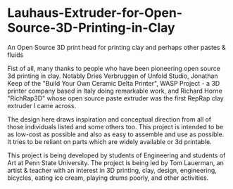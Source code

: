 # Lauhaus-Extruder-for-Open-Source-3D-Printing-in-Clay
An Open Source 3D print head for printing clay and perhaps other pastes & fluids

Fist of all, many thanks to people who have been pioneering open source 3d printing in clay. Notably Dries Verbruggen of Unfold Studio, Jonathan Keep of the "Build Your Own Ceramic Delta Printer", WASP Project - a 3D printer company based in Italy doing remarkable work, and Richard Horne "RichRap3D" whose open source paste extruder was the first RepRap clay extruder I came across.

The design here draws inspiration and conceptual direction from all of those individuals listed and some others too. This project is intended to be as low-cost as possible and also as easy to assemble and use as possible. It tries to be reliant on parts which are widely available or 3d printable. 

This project is being developed by students of Engineering and students of Art at Penn State University. The project is being led by Tom Lauerman, an artist & teacher with an interest in 3D printing, clay, design, engineering, bicycles, eating ice cream, playing drums poorly, and other activities.
